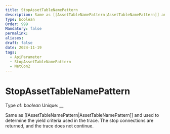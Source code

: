```yaml
---
title: StopAssetTableNamePattern
description: Same as [[AssetTableNamePattern|AssetTableNamePattern]] and used to determine the yield criteria used in the trace.  The stop connections are returned, and the trace does not continue.
Type: boolean
Order: 999
Mandatory: false
permalink: 
aliases: 
draft: false
date: 2024-11-19
tags:
  - ApiParameter
  - StopAssetTableNamePattern
  - NetCon2
---
```

# StopAssetTableNamePattern

Type of: _boolean_
Unique: __

Same as [[AssetTableNamePattern|AssetTableNamePattern]] and used to determine the yield criteria used in the trace.  The stop connections are returned, and the trace does not continue.
